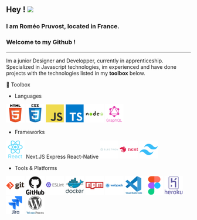 ## Hey ! <img src="https://raw.githubusercontent.com/MartinHeinz/MartinHeinz/master/wave.gif" width="30px">
### I am Roméo Pruvost, located in France.
### Welcome to my Github !

---

Im a junior Designer and Developper, currently in apprenticeship. Specialized in Javascript technologies, im experienced and have done projects with the technologies listed in my **toolbox** below.


🧰 Toolbox

- Languages

<img src="https://github.com/devicons/devicon/blob/master/icons/html5/html5-original-wordmark.svg" alt="HTML logo" width ="50" height="50" /> <img src="https://github.com/devicons/devicon/blob/master/icons/css3/css3-original-wordmark.svg" alt="CSS logo" width ="50" height="50" /> <img src="https://github.com/devicons/devicon/blob/master/icons/javascript/javascript-original.svg" alt="Javascript logo" width ="50" height="50" /> <img src="https://github.com/devicons/devicon/blob/master/icons/typescript/typescript-original.svg" alt="Typescript logo" width ="50" height="50" /> 
 <img src="https://github.com/devicons/devicon/blob/master/icons/nodejs/nodejs-original-wordmark.svg" alt="Node logo" width ="50" height="50" /> <img src="https://github.com/devicons/devicon/blob/master/icons/graphql/graphql-plain-wordmark.svg" alt="Graphql logo" width ="50" height="50" /> 

- Frameworks 

<img src="https://github.com/devicons/devicon/blob/master/icons/react/react-original-wordmark.svg" alt="React logo" width ="50" height="50" />  Next.JS Express React-Native <img src="https://github.com/devicons/devicon/blob/master/icons/electron/electron-original-wordmark.svg" alt="Electron logo" width ="50" height="50" /> <img src="https://github.com/devicons/devicon/blob/master/icons/nestjs/nestjs-plain-wordmark.svg" alt="NestJS logo" width ="50" height="50" /> <img src="https://github.com/devicons/devicon/blob/master/icons/tailwindcss/tailwindcss-plain.svg" alt="Tailwind logo" width ="50" height="50" />

- Tools & Platforms

<img src="https://github.com/devicons/devicon/blob/master/icons/git/git-original-wordmark.svg" alt="Git logo" width ="50" height="50" /> <img src="https://github.com/devicons/devicon/blob/master/icons/github/github-original-wordmark.svg" alt="Github logo" width ="50" height="50" /> <img src="https://github.com/devicons/devicon/blob/master/icons/eslint/eslint-original-wordmark.svg" alt="Es-lint logo" width ="50" height="50" /> 
 <img src="https://github.com/devicons/devicon/blob/master/icons/docker/docker-original-wordmark.svg" alt="Docker logo" width ="50" height="50" /> <img src="https://github.com/devicons/devicon/blob/master/icons/npm/npm-original-wordmark.svg" alt="NPM logo" width ="50" height="50" /> <img src="https://github.com/devicons/devicon/blob/master/icons/webpack/webpack-original-wordmark.svg" alt="Webpack logo" width ="50" height="50" /> <img src="https://github.com/devicons/devicon/blob/master/icons/vscode/vscode-original-wordmark.svg" alt="VSCODE logo" width ="50" height="50" /> <img src="https://github.com/devicons/devicon/blob/master/icons/figma/figma-original.svg" alt="Figma logo" width ="50" height="50" />   <img src="https://github.com/devicons/devicon/blob/master/icons/heroku/heroku-original-wordmark.svg" alt="Heroku" width ="50" height="50" /> <img src="https://github.com/devicons/devicon/blob/master/icons/jira/jira-original-wordmark.svg" alt="Jira logo" width ="50" height="50" />       <img src="https://github.com/devicons/devicon/blob/master/icons/wordpress/wordpress-original.svg" alt="Wordpress logo" width ="50" height="50" /> 


   

